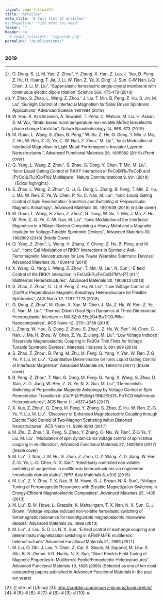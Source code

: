 ```yaml
---
layout: page-fullwidth
title: "Articles"
meta_title: "A full list of articles"
#subheadline: "Find What You Need"
teaser: ""
header: no
  # image_fullwidth: "logowide.png"
permalink: "/publications/"
---
```

<!--<div class="row t30" >-->
<!--<div class="medium-4 medium-push-8 columns" markdown="1" style="position: absolute; right: -50px; top: 1%;" >-->
<!--<div class="panel radius" markdown="1" style="position: absolute; right: -200px; top: 1%;">
**Table of Contents**
{: #toc }
*  TOC
{:toc}
</div>-->
<!--</div>  /.medium-4.columns -->
<!--</div>-->
<h3>2019</h3>
<hr>
<ol reversed style="font-family: Helvetica Neue,Helvetica,Arial,sans-serif;font-size: 14px;">

<li>G. Dong, S. Li, M. Yao, Z. Zhou*, Y. Zhang, X. Han, Z. Luo, J. Yao, B. Peng, Z. Hu, H. Huang, T. Jia, J. Li, W. Ren, Z. Ye, X. Ding*, J. Sun, C-W Nan, L-Q Chen, J. Li, M. Liu*, “Super-elastic ferroelectric single-crystal membrane with continuous electric dipole rotation” Science 366, 475-479 (2019)</li>
<li>Y. Zhao, S. Zhao, L. Wang, Z. Zhou,* J. Liu, T. Min, B. Peng, Z. Hu, S. Jin, M. Liu* “Sunlight Control of Interfacial Magnetism for Solar Driven Spintronic Applications” Advanced Science 1901994 (2019)</li>
<li>W. Hou, A. Azizimanesh, A. Sewaket, T. Peña, C. Watson, M. Liu, H. Askari, S. M. Wu, “Strain-based room-temperature non-volatile MoTe2 ferroelectric phase change transistor”, Nature Nanotechnology 14, 668–673 (2019)</li>
<li>M. Guan, L. Wang, S. Zhao, B. Peng,*  W. Su, Z. He, G. Dong, T. Min, J. Ma, Z. Hu, W. Ren, Z.-G. Ye, C.-W. Nan,  Z. Zhou,* M. Liu*, “Ionic Modulation of Interfacial Magnetism in Light Metal/ Ferromagnetic Insulator Layered Nanostructures ”, Advanced Functional Materials 29, 1805592 (2019) (Front cover）</li>
<li>Q. Yang, L. Wang, Z. Zhou*, S. Zhao, G. Dong, Y. Chen, T. Min, M. Liu*, “Ionic Liquid Gating Control of RKKY Interaction in FeCoB/Ru/FeCoB and (Pt/Co)2/Ru/(Co/Pt)2 Multilayers”, Nature Communications  9, 991 (2018)（Editor highlights）</li>
<li>S. Zhao, L. Wang, Z. Zhou*, C. Li, G. Dong, L. Zhang, B. Peng, T. Min, Z. Hu, J. Ma, W. Ren, Z. Ye, W. Chen, P. Yu, C. Nan, M. Liu*, “Ionic-Liquid-Gating Control of Spin Reorientation Transition and Switching of Perpendicular Magnetic Anisotropy”, Advanced Materials 30, 1801639 (2018) (inside cover)</li>
<li>M. Guan, L. Wang, S. Zhao, Z. Zhou*, G. Dong, W. Su, T. Min, J. Ma, Z. Hu, W. Ren, Z.-G. Ye, C.-W. Nan, M. Liu*, “Ionic Modulation of the Interfacial Magnetism in a Bilayer System Comprising a Heavy Metal and a Magnetic Insulator for Voltage‐Tunable Spintronic Devices”, Advanced Materials 30, 1802902 (2018) (Inside Cover)</li>
<li>Q. Yang, Z. Zhou*, L. Wang, H. Zhang, Y. Cheng, Z. Hu, B. Peng, and M. Liu*, “Ionic Gel Modulation of RKKY Interactions in Synthetic Anti-Ferromagnetic Nanostructures for Low Power Wearable Spintronic Devices”, Advanced Materials 30, 1800449 (2018) </li>
<li>X. Wang, Q. Yang, L. Wang, Z. Zhou*, T. Min, M. Liu*, N. Sun*, “E-field Control of the RKKY Interaction in FeCoB/Ru/FeCoB/PMN-PT (011) Multiferroic Heterostructures”, Advanced Materials 30, 1803612 (2018) </li>
<li>S. Zhao, Z. Zhou*, C. Li, B. Peng, Z. Hu, M. Liu*, “Low-Voltage Control of (Co/Pt)x Perpendicular Magnetic Anisotropy Heterostructure for Flexible Spintronics”, ACS Nano 12, 7167-7173 (2018)</li>
<li>G. Dong, Z. Zhou*, M. Guan, X. Xue, M. Chen, J. Ma, Z. Hu, W. Ren, Z. Ye, C. Nan, M. Liu*, “Thermal Driven Giant Spin Dynamics at Three-Dimensional Heteroepitaxial Interface in Ni0.5Zn0.5Fe2O4/BaTiO3-Pillar Nanocomposites”, ACS Nano 12, 3751-3758 (2018) </li>
<li>L. Zhang, W. Hou, G. Dong, Z. Zhou, S. Zhao*, Z. Hu, W. Ren*, M. Chen, C. Nan, J. Ma, H. Zhou, W. Chen, Z. Ye, Z. Jiang, M. Liu*, “Low Voltage Induced Reversible Magnetoelectric Coupling in Fe3O4 Thin Films for Voltage Tunable Spintronic Devices”, Materials Horizons 5, 991-999 (2018) </li>
<li>S. Zhao, Z. Zhou*, B. Peng, M. Zhu, M. Feng, Q. Yang, Y. Yan, W. Ren, Z-G Ye, Y. Liu, M. Liu*, “Quantitative Determination on Ionic Liquid Gating Control of Interfacial Magnetism” Advanced Materials 29, 1606478 (2017) (Inside cover)</li>
<li>B. Peng, Z. Zhou*, T. Nan, G. Dong, M. Feng, Q. Yang, X. Wang, S. Zhao, D. Xian, Z.-D. Jiang, W. Ren, Z.-G. Ye, N. X. Sun, M. Liu*, “Deterministic Switching of Perpendicular Magnetic Anisotropy by Voltage Control of Spin Reorientation Transition in (Co/Pt)3/Pb(Mg1/3Nb2/3)O3–PbTiO3 Multiferroic Heterostructures”, ACS Nano 11, 4337-4345 (2017) </li>
<li>X. Xue, Z. Zhou*, G. Dong, M. Feng, Y. Zhang, S. Zhao, Z. Hu, W. Ren, Z.-G. Ye, Y. Liu, M. Liu*, “Discovery of Enhanced Magnetoelectric Coupling through Electric Field Control of Two-Magnon Scattering within Distorted Nanostructures”, ACS Nano 11, 9286-9293 (2017) </li>
<li>M. Zhu, Z. Zhou*, B. Peng, S. Zhao, Y. Zhang, G. Niu, W. Ren*, Z-G Ye, Y. Liu, M. Liu*, “Modulation of spin dynamics via voltage control of spin-lattice coupling in multiferroics”, Advanced Functional Materials 27, 1605598 (2017) (Inside cover)</li>
<li>M. Liu*, T. Nan, J.-M. Hu, S. Zhao, Z. Zhou, C.-Y. Wang, Z.-D. Jiang, W. Ren, Z.-G. Ye, L.-Q. Chen, N. X. Sun*, “Electrically controlled non-volatile switching of magnetism in multiferroic heterostructures via engineered ferroelastic domain states”, NPG Asia Materials 8, e316 (2016)</li>
<li>M. Liu*, Z. Y. Zhou, T. X. Nan, B. M. Howe, G. J. Brown, N. X. Sun*, “Voltage Tuning of Ferromagnetic Resonance with Bistable Magnetization Switching in Energy-Efficient Magnetoelectric Composites”, Advanced Materials 25, 1435 (2013) </li>
<li>M. Liu*, B. M. Howe, L. Grazulis, K. Mahalingam, T. X. Nan, N. X. Sun, G. J. Brown, “Voltage-impulse-induced non-volatile ferroelastic switching of ferromagnetic resonance for reconfigurable magnetoelectric microwave devices” Advanced Materials 25, 4886 (2013) </li>
<li>M. Liu*, J. Lou, S. D. Li, N. X. Sun, “E-field control of exchange coupling and deterministic magnetization switching in AFM/FM/FE multiferroic heterostructures” Advanced Functional Materials 21, 2593 (2011) </li>
<li>M. Liu, O. Obi, J. Lou, Y. Chen, Z. Cai, S. Stoute, M. Espanol, M. Lew, X. Situ, K. S. Ziemer, V.G. Harris, N. X. Sun, “Giant Electric Field Tuning of Magnetic Properties in Multiferroic Ferrite/Ferroelectric Heterostructures” Advanced Functional Materials 19, 1826 (2009) (Selected as one of ten most outstanding papers published in Advanced Functional Materials in the past ten years)</li>

</ol>

<!--</div>
</div>-->
[1]: http://kramdown.gettalong.org/converter/html.html#toc
 [2]: {{ site.url }}/blog/
 [3]: http://srobbin.com/jquery-plugins/backstretch/
 [4]: #
 [5]: #
 [6]: #
 [7]: #
 [8]: #
 [9]: #
 [10]: #
